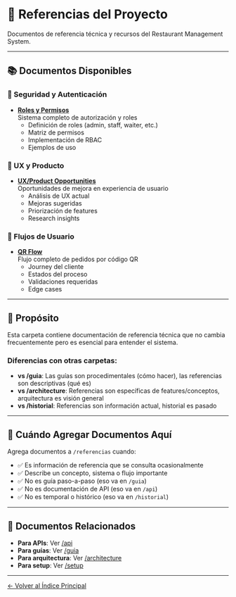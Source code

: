# 📖 Referencias del Proyecto

Documentos de referencia técnica y recursos del Restaurant Management System.

---

## 📚 Documentos Disponibles

### 🔐 Seguridad y Autenticación

- **[Roles y Permisos](ROLES-Y-PERMISOS.md)**  
  Sistema completo de autorización y roles
  - Definición de roles (admin, staff, waiter, etc.)
  - Matriz de permisos
  - Implementación de RBAC
  - Ejemplos de uso

### 🎨 UX y Producto

- **[UX/Product Opportunities](ux-product-opportunities.md)**  
  Oportunidades de mejora en experiencia de usuario
  - Análisis de UX actual
  - Mejoras sugeridas
  - Priorización de features
  - Research insights

### 📱 Flujos de Usuario

- **[QR Flow](qr-flow.md)**  
  Flujo completo de pedidos por código QR
  - Journey del cliente
  - Estados del proceso
  - Validaciones requeridas
  - Edge cases

---

## 🎯 Propósito

Esta carpeta contiene documentación de referencia técnica que no cambia frecuentemente pero es esencial para entender el sistema.

### Diferencias con otras carpetas:

- **vs /guia**: Las guías son procedimentales (cómo hacer), las referencias son descriptivas (qué es)
- **vs /architecture**: Referencias son específicas de features/conceptos, arquitectura es visión general
- **vs /historial**: Referencias son información actual, historial es pasado

---

## 📝 Cuándo Agregar Documentos Aquí

Agrega documentos a `/referencias` cuando:

- ✅ Es información de referencia que se consulta ocasionalmente
- ✅ Describe un concepto, sistema o flujo importante
- ✅ No es guía paso-a-paso (eso va en `/guia`)
- ✅ No es documentación de API (eso va en `/api`)
- ✅ No es temporal o histórico (eso va en `/historial`)

---

## 🔗 Documentos Relacionados

- **Para APIs**: Ver [/api](../api/)
- **Para guías**: Ver [/guia](../guia/)
- **Para arquitectura**: Ver [/architecture](../architecture/)
- **Para setup**: Ver [/setup](../setup/)

---

[← Volver al Índice Principal](../docs_index.md)

